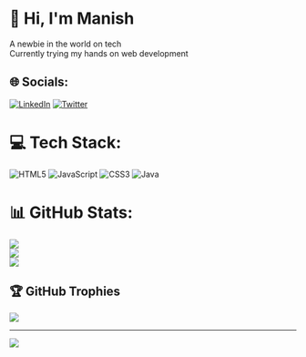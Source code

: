 # 💫 Hi, I'm Manish
A newbie in the world on tech<br>Currently trying my hands on web development 


## 🌐 Socials:
[![LinkedIn](https://img.shields.io/badge/LinkedIn-%230077B5.svg?logo=linkedin&logoColor=white)](https://linkedin.com/in/https://www.linkedin.com/in/manish-meshram-457a821a5/) [![Twitter](https://img.shields.io/badge/Twitter-%231DA1F2.svg?logo=Twitter&logoColor=white)](https://twitter.com/https://twitter.com/manish_twt26) 

# 💻 Tech Stack:
![HTML5](https://img.shields.io/badge/html5-%23E34F26.svg?style=for-the-badge&logo=html5&logoColor=white) ![JavaScript](https://img.shields.io/badge/javascript-%23323330.svg?style=for-the-badge&logo=javascript&logoColor=%23F7DF1E) ![CSS3](https://img.shields.io/badge/css3-%231572B6.svg?style=for-the-badge&logo=css3&logoColor=white) ![Java](https://img.shields.io/badge/java-%23ED8B00.svg?style=for-the-badge&logo=java&logoColor=white)
# 📊 GitHub Stats:
![](https://github-readme-stats.vercel.app/api?username=dev-manish26&theme=merko&hide_border=false&include_all_commits=false&count_private=false)<br/>
![](https://github-readme-streak-stats.herokuapp.com/?user=dev-manish26&theme=merko&hide_border=false)<br/>
![](https://github-readme-stats.vercel.app/api/top-langs/?username=dev-manish26&theme=merko&hide_border=false&include_all_commits=false&count_private=false&layout=compact)

## 🏆 GitHub Trophies
![](https://github-profile-trophy.vercel.app/?username=dev-manish26&theme=radical&no-frame=false&no-bg=true&margin-w=4)

---
[![](https://visitcount.itsvg.in/api?id=dev-manish26&icon=0&color=0)](https://visitcount.itsvg.in)

<!-- Proudly created with GPRM ( https://gprm.itsvg.in ) -->
